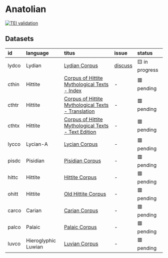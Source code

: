 # Anatolian
[![TEI validation](https://github.com/TITUS-2-0/anatolian/actions/workflows/validate.yaml/badge.svg?branch=main)](https://github.com/TITUS-2-0/anatolian/actions/workflows/validate.yaml)
## Datasets
| id    | language            | titus                                                                                                                          | issue                                                      | status         |
|:------|:--------------------|:-------------------------------------------------------------------------------------------------------------------------------|:-----------------------------------------------------------|:---------------|
| lydco | Lydian              | [Lydian Corpus](http://titus.uni-frankfurt.de/texte/etcs/anatol/lydian/lydco.htm)                                              | [discuss](https://github.com/TITUS-2-0/anatolian/issues/1) | 🟨 in progress |
| cthin | Hittite             | [Corpus of Hittite Mythological Texts - Index](http://titus.uni-frankfurt.de/texte/etcs/anatol/hittite/cthin/cthin.htm)        | -                                                          | 🟥 pending     |
| cthtr | Hittite             | [Corpus of Hittite Mythological Texts - Translation](http://titus.uni-frankfurt.de/texte/etcs/anatol/hittite/cthtr/cthtr.htm)  | -                                                          | 🟥 pending     |
| cthtx | Hittite             | [Corpus of Hittite Mythological Texts - Text Edition](http://titus.uni-frankfurt.de/texte/etcs/anatol/hittite/cthtx/cthtx.htm) | -                                                          | 🟥 pending     |
| lycco | Lycian-A            | [Lycian Corpus](http://titus.uni-frankfurt.de/texte/etcs/anatol/lycian/lycco.htm)                                              | -                                                          | 🟥 pending     |
| pisdc | Pisidian            | [Pisidian Corpus](http://titus.uni-frankfurt.de/texte/etcs/anatol/pisidic/pisdc.htm)                                           | -                                                          | 🟥 pending     |
| hittc | Hittite             | [Hittite Corpus](http://titus.uni-frankfurt.de/texte/etcc/anatol/hittite/hittcorp/hittc.htm)                                   | -                                                          | 🟥 pending     |
| ohitt | Hittite             | [Old Hittite Corpus](http://titus.uni-frankfurt.de/texte/etcc/anatol/hittite/ohittcrp/ohitt.htm)                               | -                                                          | 🟥 pending     |
| carco | Carian              | [Carian Corpus](http://titus.uni-frankfurt.de/texte/etcc/anatol/carian/carco.htm)                                              | -                                                          | 🟥 pending     |
| palco | Palaic              | [Palaic Corpus](http://titus.uni-frankfurt.de/texte/etcc/anatol/palaic/palco.htm)                                              | -                                                          | 🟥 pending     |
| luvco | Hieroglyphic Luwian | [Luvian Corpus](http://titus.uni-frankfurt.de/texte/etcc/anatol/luvian/luvco.htm)                                              | -                                                          | 🟥 pending     |